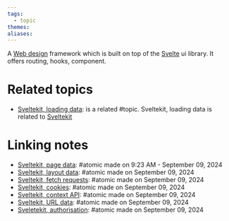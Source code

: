 ```yaml
---  
tags:  
  - topic  
themes:   
aliases:   
---  
```

A [Web design](./Web%20design.md) framework which is built on top of the [Svelte](./Svelte.md) ui library. It offers routing, hooks, component.   
# Related topics  
- [Sveltekit, loading data](./Sveltekit,%20loading%20data.md): is a related #topic. Sveltekit, loading data is related to [Sveltekit](Sveltekit.md)  
  
# Linking notes  
- [Sveltekit, page data](./Sveltekit,%20page%20data.md): #atomic made on 9:23 AM - September 09, 2024  
- [Sveltekit, layout data](./Sveltekit,%20layout%20data.md): #atomic made on September 09, 2024  
- [Sveltekit, fetch requests](./Sveltekit,%20fetch%20requests.md): #atomic made on September 09, 2024  
- [Sveltekit, cookies](./Sveltekit,%20cookies.md): #atomic made on September 09, 2024  
- [Sveltekit, context API](./Sveltekit,%20context%20API.md): #atomic made on September 09, 2024  
- [Sveltekit, URL data](./Sveltekit,%20URL%20data.md): #atomic made on September 09, 2024  
- [Sveletekit, authorisation](./Sveletekit,%20authorisation.md): #atomic made on September 09, 2024  
